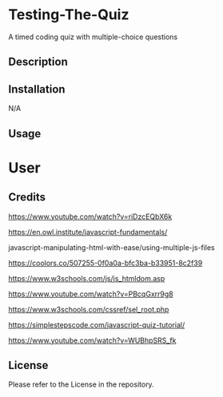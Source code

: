 # Testing-The-Quiz
A timed coding quiz with multiple-choice questions


## Description





## Installation
N/A

## Usage

# User


## Credits

https://www.youtube.com/watch?v=riDzcEQbX6k

https://en.owl.institute/javascript-fundamentals/

javascript-manipulating-html-with-ease/using-multiple-js-files

https://coolors.co/507255-0f0a0a-bfc3ba-b33951-8c2f39

https://www.w3schools.com/js/js_htmldom.asp

https://www.youtube.com/watch?v=PBcqGxrr9g8

https://www.w3schools.com/cssref/sel_root.php

https://simplestepscode.com/javascript-quiz-tutorial/

https://www.youtube.com/watch?v=WUBhpSRS_fk



## License
Please refer to the License in the repository. 